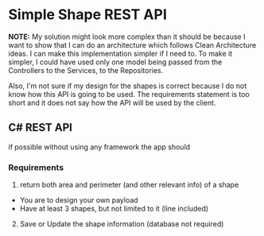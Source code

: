 # Simple Shape REST API


**NOTE:** My solution might look more complex than it should be because I want to show that I can do an architecture which follows Clean Architecture ideas. I can make this implementation simpler if I need to. To make it simpler, I could have used only one model being passed from the Controllers to the Services, to the Repositories.

Also, I'm not sure if my design for the shapes is correct because I do not know how this API is going to be used. The requirements statement is too short and it does not say how the API will be used by the client.




## C# REST API

if possible without using any framework the app should

### Requirements

1. return both area and perimeter (and other relevant info) of a shape 

- You are to design your own payload
- Have at least 3 shapes, but not limited to it (line included)

2.	Save or Update the shape information (database not required)

